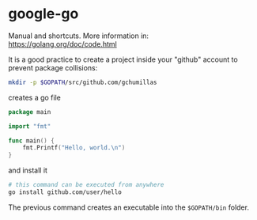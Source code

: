 # google-go
Manual and shortcuts. More information in:  
https://golang.org/doc/code.html

It is a good practice to create a project inside your "github" account to prevent package collisions:

```bash
mkdir -p $GOPATH/src/github.com/gchumillas
```

creates a go file

```go
package main

import "fmt"

func main() {
	fmt.Printf("Hello, world.\n")
}
```

and install it

```bash
# this command can be executed from anywhere
go install github.com/user/hello
```

The previous command creates an executable into the `$GOPATH/bin` folder.

